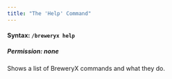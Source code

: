 ```yaml
---
title: "The 'Help' Command"
---
```


#### Syntax: `/breweryx help`

##### Permission: none

Shows a list of BreweryX commands and what they do.
